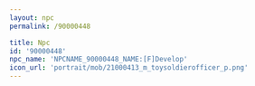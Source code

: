 ```yaml
---
layout: npc
permalink: /90000448

title: Npc
id: '90000448'
npc_name: 'NPCNAME_90000448_NAME:[F]Develop'
icon_url: 'portrait/mob/21000413_m_toysoldierofficer_p.png'
---
```


